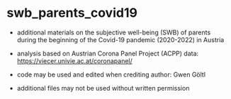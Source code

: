 # swb_parents_covid19
- additional materials on the subjective well-being (SWB) of parents during the beginning of the Covid-19 pandemic (2020-2022) in Austria
- analysis based on Austrian Corona Panel Project (ACPP) data: https://viecer.univie.ac.at/coronapanel/

- code may be used and edited when crediting author: Gwen Göltl
- additional files may not be used without written permission
